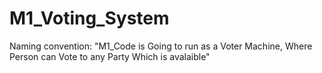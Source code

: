 # M1_Voting_System
Naming convention: "M1_Code is Going to run as a Voter Machine, Where Person can Vote to any Party Which is avalaible"
